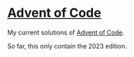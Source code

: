 #  [Advent of Code](https://adventofcode.com/)

My current solutions of [Advent of Code](https://adventofcode.com/).

So far, this only contain the 2023 edition.
